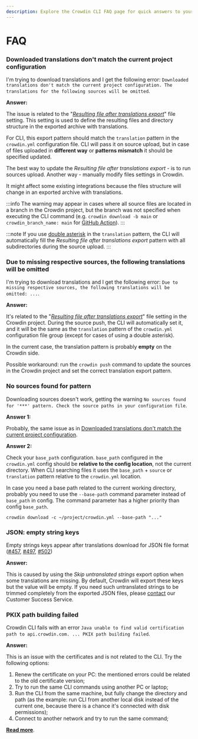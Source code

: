 ```yaml
---
description: Explore the Crowdin CLI FAQ page for quick answers to your questions. Find troubleshooting tips to optimize your Crowdin CLI experience.
---
```


# FAQ

### Downloaded translations don't match the current project configuration

I'm trying to download translations and I get the following error: `Downloaded translations don't match the current project configuration. The translations for the following sources will be omitted`.

**Answer:**

The issue is related to the "[*Resulting file after translations export*](https://support.crowdin.com/file-management/#file-settings)" file setting. This setting is used to define the resulting files and directory structure in the exported archive with translations.

For CLI, this export pattern should match the `translation` pattern in the `crowdin.yml` configuration file. CLI will pass it on source upload, but in case of files uploaded in **different way** or **patterns mismatch** it should be specified updated.

The best way to update the *Resulting file after translations export* - is to run sources upload. Another way - manually modify files settings in Crowdin.

It might affect some existing integrations because the files structure will change in an exported archive with translations.

:::info
The warning may appear in cases where all source files are located in a branch in the Crowdin project, but the branch was not specified when executing the CLI command (e.g. `crowdin download -b main` or `crowdin_branch_name: main` for [GitHub Action](https://github.com/crowdin/github-action)).
:::

:::note
If you use [double asterisk](https://developer.crowdin.com/configuration-file/#general-configuration) in the `translation` pattern, the CLI will automatically fill the *Resulting file after translations export* pattern with all subdirectories during the source upload.
:::

### Due to missing respective sources, the following translations will be omitted

I'm trying to download translations and I get the following error: `Due to missing respective sources, the following translations will be omitted: ...`.

**Answer:**

It's related to the "[*Resulting file after translations export*](https://support.crowdin.com/file-management/#file-settings)" file setting in the Crowdin project. During the source push, the CLI will automatically set it, and it will be the same as the `translation` pattern of the `crowdin.yml` configuration file group (except for cases of using a double asterisk).

In the current case, the translation pattern is probably **empty** on the Crowdin side.

Possible workaround: run the `crowdin push` command to update the sources in the Crowdin project and set the correct translation export pattern.

### No sources found for pattern

Downloading sources doesn't work, getting the warning `No sources found for '***' pattern. Check the source paths in your configuration file`.

**Answer 1:**

Probably, the same issue as in [Downloaded translations don't match the current project configuration](/faq#downloaded-translations-dont-match-the-current-project-configuration).

**Answer 2:**

Check your `base_path` configuration. `base_path` configured in the `crowdin.yml` config should be **relative to the config location**, not the current directory. When CLI searching files it uses the `base_path` + `source` or `translation` pattern relative to the `crowdin.yml` location.

In case you need a base path related to the current working directory, probably you need to use the `--base-path` command parameter instead of `base_path` in config. The command parameter has a higher priority than config `base_path`.

```console
crowdin download -c ~/project/crowdin.yml --base-path "..."
```

### JSON: empty string keys

Empty strings keys appear after translations download for JSON file format ([#457](https://github.com/crowdin/crowdin-cli/issues/457), [#497](https://github.com/crowdin/crowdin-cli/issues/497), [#502](https://github.com/crowdin/crowdin-cli/issues/502))

**Answer:**

This is caused by using the *Skip untranslated strings* export option when some translations are missing. By default, Crowdin will export these keys but the value will be empty. If you need such untranslated strings to be trimmed completely from the exported JSON files, please [contact](https://crowdin.com/contacts) our Customer Success Service.

### PKIX path building failed

Crowdin CLI fails with an error `Java unable to find valid certification path to api.crowdin.com. ... PKIX path building failed`.

**Answer:**

This is an issue with the certificates and is not related to the CLI. Try the following options:

1) Renew the certificate on your PC: the mentioned errors could be related to the old certificate version;
2) Try to run the same CLI commands using another PC or laptop;
3) Run the CLI from the same machine, but fully change the directory and path (as the example: run CLI from another local disk instead of the current one, because there is a chance it's connected with disk permissions);
4) Connect to another network and try to run the same command;

[**Read more**](https://stackoverflow.com/questions/21076179/pkix-path-building-failed-and-unable-to-find-valid-certification-path-to-requ).

